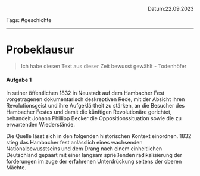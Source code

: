 <p align="right">Datum:22.09.2023</p>

Tags: #geschichte 

---

# Probeklausur

> Ich habe diesen Text aus dieser Zeit bewusst gewählt
> \- Todenhöfer

#### Aufgabe 1
In seiner öffentlichen 1832 in Neustadt auf dem Hambacher Fest vorgetragenen dokumentarisch deskreptiven Rede, mit der Absicht ihren Revolutionsgeist und ihre Aufgeklärtheit zu stärken, an die Besucher des Hambacher Festes und damit die künftigen Revolutionäre gerichtet, behandelt Johann Phillipp Becker die Oppositionssituation sowie die zu erwartenden Wiederstände.

Die Quelle lässt sich in den folgenden historischen Kontext einordnen.
1832 stieg das Hambacher fest anlässlich eines wachsenden Nationalbewusstseins und dem Drang nach einem einheitlichen Deutschland gepaart mit einer langsam sprießenden radikalisierung der forderungen im zuge der erfahrenen Unterdrückung seitens der oberen Mächte.